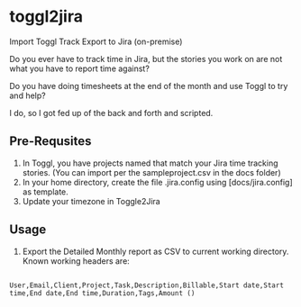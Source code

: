 # toggl2jira

Import Toggl Track Export to Jira (on-premise)

Do you ever have to track time in Jira, but the stories you work on are not what you have to report time against?

Do you have doing timesheets at the end of the month and use Toggl to try and help?

I do, so I got fed up of the back and forth and scripted.

## Pre-Requsites

1. In Toggl, you have projects named that match your Jira time tracking stories. (You can import per the sampleproject.csv in the docs folder)
2. In your home directory, create the file .jira.config using [docs/jira.config] as template.
3. Update your timezone in Toggle2Jira

## Usage

1. Export the Detailed Monthly report as CSV to current working directory.
Known working headers are:

```csv

User,Email,Client,Project,Task,Description,Billable,Start date,Start time,End date,End time,Duration,Tags,Amount ()

```
